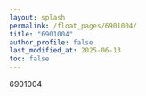 ```yaml
---
layout: splash
permalink: /float_pages/6901004/
title: "6901004"
author_profile: false
last_modified_at: 2025-06-13
toc: false
---
```

 
6901004
